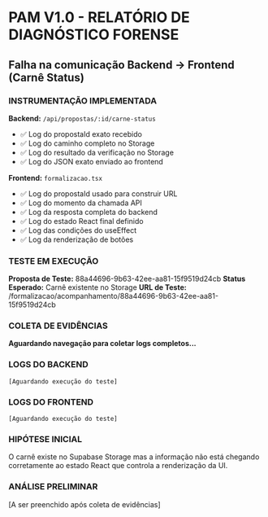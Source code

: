 # PAM V1.0 - RELATÓRIO DE DIAGNÓSTICO FORENSE
## Falha na comunicação Backend → Frontend (Carnê Status)

### INSTRUMENTAÇÃO IMPLEMENTADA

**Backend:** `/api/propostas/:id/carne-status`
- ✅ Log do propostaId exato recebido
- ✅ Log do caminho completo no Storage 
- ✅ Log do resultado da verificação no Storage
- ✅ Log do JSON exato enviado ao frontend

**Frontend:** `formalizacao.tsx`
- ✅ Log do propostaId usado para construir URL
- ✅ Log do momento da chamada API
- ✅ Log da resposta completa do backend
- ✅ Log do estado React final definido
- ✅ Log das condições do useEffect
- ✅ Log da renderização de botões

### TESTE EM EXECUÇÃO

**Proposta de Teste:** 88a44696-9b63-42ee-aa81-15f9519d24cb
**Status Esperado:** Carnê existente no Storage
**URL de Teste:** /formalizacao/acompanhamento/88a44696-9b63-42ee-aa81-15f9519d24cb

### COLETA DE EVIDÊNCIAS

**Aguardando navegação para coletar logs completos...**

### LOGS DO BACKEND
```
[Aguardando execução do teste]
```

### LOGS DO FRONTEND
```
[Aguardando execução do teste]
```

### HIPÓTESE INICIAL
O carnê existe no Supabase Storage mas a informação não está chegando corretamente ao estado React que controla a renderização da UI.

### ANÁLISE PRELIMINAR
[A ser preenchido após coleta de evidências]